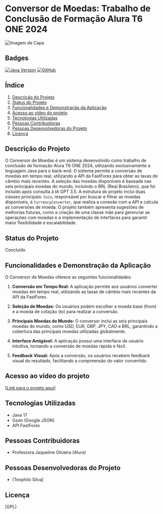 # Conversor de Moedas: Trabalho de Conclusão de Formação Alura T6 ONE 2024

![Imagem de Capa](https://media.licdn.com/dms/image/D4D22AQH4FUSdhkYpAQ/feedshare-shrink_800/0/1714508620866?e=1717632000&v=beta&t=x4iZt5XwDTy6AGephf2vr5aqan_oCZF8_wRgDXbjip4)


## Badges

[![Java Version](https://img.shields.io/badge/Java-17-blue)](https://www.oracle.com/java/technologies/javase-jdk17-downloads.html)
[![GitHub](https://img.shields.io/badge/GitHub-Repository-green)](https://github.com/seu_usuario/seu_repositorio)


## Índice

1. [Descrição do Projeto](#descrição-do-projeto)
2. [Status do Projeto](#status-do-projeto)
3. [Funcionalidades e Demonstração da Aplicação](#funcionalidades-e-demonstração-da-aplicação)
4. [Acesso ao vídeo do projeto](#acesso_ao_vídeo_do_projeto)
5. [Tecnologias Utilizadas](#tecnologias-utilizadas)
6. [Pessoas Contribuidoras](#pessoas-contribuidoras)
7. [Pessoas Desenvolvedoras do Projeto](#pessoas-desenvolvedoras-do-projeto)
8. [Licença](#licença)

## Descrição do Projeto

O Conversor de Moedas é um sistema desenvolvido como trabalho de conclusão de formação Alura T6 ONE 2024, utilizando exclusivamente a linguagem Java para o back-end. O sistema permite a conversão de moedas em tempo real, utilizando a API da FastForex para obter as taxas de câmbio mais recentes. A seleção das moedas disponíveis é baseada nas seis principais moedas do mundo, incluindo o BRL (Real Brasileiro), que foi incluído após consulta à IA GPT 3.5. A estrutura do projeto inclui duas classes principais: `Coin`, responsável por buscar e filtrar as moedas disponíveis, e `CurrencyConverter`, que realiza a conexão com a API e calcula as conversões de moeda. O projeto também apresenta sugestões de melhorias futuras, como a criação de uma classe mãe para gerenciar as operações com moedas e a implementação de interfaces para garantir maior flexibilidade e escalabilidade.

## Status do Projeto

Concluído

## Funcionalidades e Demonstração da Aplicação

O Conversor de Moedas oferece as seguintes funcionalidades:

1. **Conversão em Tempo Real:** A aplicação permite aos usuários converter moedas em tempo real, utilizando as taxas de câmbio mais recentes da API da FastForex.

2. **Seleção de Moedas:** Os usuários podem escolher a moeda base (from) e a moeda de cotação (to) para realizar a conversão.

3. **Principais Moedas do Mundo:** O conversor inclui as seis principais moedas do mundo, como USD, EUR, GBP, JPY, CAD e BRL, garantindo a cobertura das principais moedas utilizadas globalmente.

4. **Interface Amigável:** A aplicação possui uma interface de usuário intuitiva, tornando a conversão de moedas rápida e fácil.

5. **Feedback Visual:** Após a conversão, os usuários recebem feedback visual do resultado, facilitando a compreensão do valor convertido.



## Acesso ao vídeo do projeto

[[Link para o projeto aqui](https://www.youtube.com/watch?v=8GUSxBjo02k)]

## Tecnologias Utilizadas

- Java 17
- Gson (Google JSON)
- API FastForex

## Pessoas Contribuidoras

- Professora Jaqueline Oliveira (Alura)

## Pessoas Desenvolvedoras do Projeto

- [Teophilo Silva]

## Licença

[GPL]
